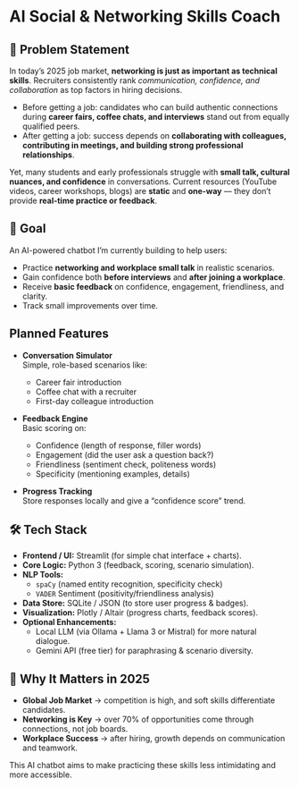 # AI Social & Networking Skills Coach

## 📌 Problem Statement
In today’s 2025 job market, **networking is just as important as technical skills**. Recruiters consistently rank *communication, confidence, and collaboration* as top factors in hiring decisions.  
- Before getting a job: candidates who can build authentic connections during **career fairs, coffee chats, and interviews** stand out from equally qualified peers.  
- After getting a job: success depends on **collaborating with colleagues, contributing in meetings, and building strong professional relationships**.  

Yet, many students and early professionals struggle with **small talk, cultural nuances, and confidence** in conversations. Current resources (YouTube videos, career workshops, blogs) are **static** and **one-way** — they don’t provide **real-time practice or feedback**.

## 🎯 Goal
An AI-powered chatbot I’m currently building to help users:  
- Practice **networking and workplace small talk** in realistic scenarios.  
- Gain confidence both **before interviews** and **after joining a workplace**.  
- Receive **basic feedback** on confidence, engagement, friendliness, and clarity.  
- Track small improvements over time.  

## Planned Features
- **Conversation Simulator**  
  Simple, role-based scenarios like:  
  - Career fair introduction  
  - Coffee chat with a recruiter  
  - First-day colleague introduction  

- **Feedback Engine**   
  Basic scoring on:  
  - Confidence (length of response, filler words)  
  - Engagement (did the user ask a question back?)  
  - Friendliness (sentiment check, politeness words)  
  - Specificity (mentioning examples, details)  

- **Progress Tracking**  
  Store responses locally and give a “confidence score” trend.  

## 🛠️ Tech Stack
- **Frontend / UI:** Streamlit (for simple chat interface + charts).  
- **Core Logic:** Python 3 (feedback, scoring, scenario simulation).  
- **NLP Tools:**  
  - `spaCy` (named entity recognition, specificity check)  
  - `VADER` Sentiment (positivity/friendliness analysis)  
- **Data Store:** SQLite / JSON (to store user progress & badges).  
- **Visualization:** Plotly / Altair (progress charts, feedback scores).  
- **Optional Enhancements:**  
  - Local LLM (via Ollama + Llama 3 or Mistral) for more natural dialogue.  
  - Gemini API (free tier) for paraphrasing & scenario diversity.  

## 🔑 Why It Matters in 2025

- **Global Job Market** → competition is high, and soft skills differentiate candidates.
- **Networking is Key** → over 70% of opportunities come through connections, not job boards.
- **Workplace Success** → after hiring, growth depends on communication and teamwork.

This AI chatbot aims to make practicing these skills less intimidating and more accessible.
